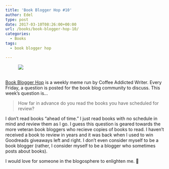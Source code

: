 ```yaml
---
title: 'Book Blogger Hop #10'
author: Edel
type: post
date: 2017-03-10T08:26:00+00:00
url: /books/book-blogger-hop-10/
categories:
  - Books
tags:
  - book blogger hop

---
```

<figure><a rel="_nofollow" href="http://www.coffeeaddictedwriter.com/p/blog-page.html"><img src="https://i1.wp.com/3.bp.blogspot.com/-2bKizvp-A9w/WEjGAM4OjJI/AAAAAAAAV50/nU3xHQNtvSQQ8dRsB8OueG061E99KPrYACLcB/s1600/Book%2BBlogger%2BHop%2B%2528Final%2529.png?w=663&#038;ssl=1" data-recalc-dims="1" /></a></figure> 

<a rel="_nofollow" href="http://www.coffeeaddictedwriter.com/p/blog-page.html"></a>

<a rel="_nofollow" href="http://www.coffeeaddictedwriter.com/p/blog-page.html"><br /> </a><a rel="_nofollow" href="http://www.coffeeaddictedwriter.com/p/blog-page.html">Book Blogger Hop</a> is a weekly meme run by Coffee Addicted Writer. Every Friday, a question is posted for the book blog community to discuss. This week&#8217;s question is&#8230;

> How far in advance do you read the books you have scheduled for review?

I don&#8217;t read books &#8220;ahead of time.&#8221; I just read books with no schedule in mind and review them as I go. I guess this question is geared towards the more veteran book bloggers who recieve copies of books to read. I haven&#8217;t received a book to review in years and it was back when I used to win Goodreads giveaways left and right. I don&#8217;t even consider myself to be a book blogger (rather, I consider myself to be a blogger who sometimes posts about books).

I would love for someone in the blogosphere to enlighten me. 🙂